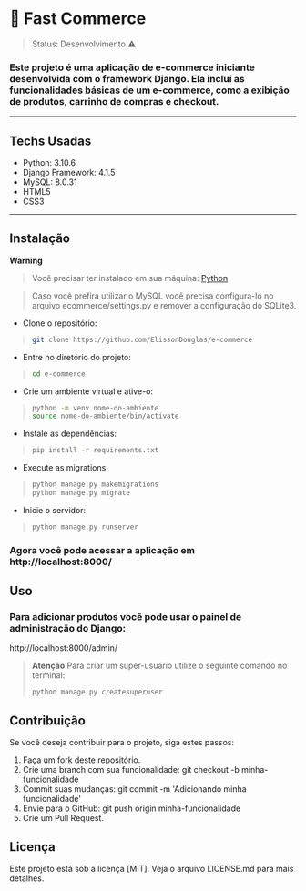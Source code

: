 # &#x1F6D2; Fast Commerce

> Status: Desenvolvimento ⚠️

### Este projeto é uma aplicação de e-commerce iniciante desenvolvida com o framework Django. Ela inclui as funcionalidades básicas de um e-commerce, como a exibição de produtos, carrinho de compras e checkout.

***

## Techs Usadas

* Python: 3.10.6
* Django Framework: 4.1.5
* MySQL: 8.0.31
* HTML5
* CSS3
***

## Instalação

**Warning**
> Você precisar ter instalado em sua máquina: [Python](https://www.python.org/)

> Caso você prefira utilizar o MySQL você precisa configura-lo no arquivo ecommerce/settings.py e remover a configuração do SQLite3.
>


- Clone o repositório: <br>
>```sh
> git clone https://github.com/ElissonDouglas/e-commerce
>```

- Entre no diretório do projeto: <br>
>```sh
> cd e-commerce
>```

- Crie um ambiente virtual e ative-o:
>```sh
> python -m venv nome-do-ambiente
> source nome-do-ambiente/bin/activate
>```

- Instale as dependências:
>```sh
> pip install -r requirements.txt
>```

- Execute as migrations:
>```sh
> python manage.py makemigrations
> python manage.py migrate
>```

- Inicie o servidor:
>```sh
> python manage.py runserver
>```

### Agora você pode acessar a aplicação em http://localhost:8000/

## Uso

### Para adicionar produtos você pode usar o painel de administração do Django:

http://localhost:8000/admin/

> **Atenção**
> Para criar um super-usuário utilize o seguinte comando no terminal:
> ```sh
> python manage.py createsuperuser 
> ```

## Contribuição
Se você deseja contribuir para o projeto, siga estes passos:

1. Faça um fork deste repositório.
2. Crie uma branch com sua funcionalidade: git checkout -b minha-funcionalidade
3. Commit suas mudanças: git commit -m 'Adicionando minha funcionalidade'
4. Envie para o GitHub: git push origin minha-funcionalidade
5. Crie um Pull Request.

## Licença

Este projeto está sob a licença [MIT]. Veja o arquivo LICENSE.md para mais detalhes.
